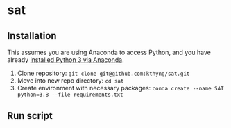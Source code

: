 # sat

## Installation

This assumes you are using Anaconda to access Python, and you have already [installed Python 3 via Anaconda](https://www.anaconda.com/products/individual).

1. Clone repository: `git clone git@github.com:kthyng/sat.git`
1. Move into new repo directory: `cd sat`
1. Create environment with necessary packages: `conda create --name SAT python=3.8 --file requirements.txt`

## Run script
